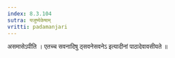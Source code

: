 ```yaml
---
index: 8.3.104
sutra: यजुष्येकेषाम्
vritti: padamanjari
---
```


 असमासेऽपीति । एतच्च सवनादिषु ठ्सवनेसवनेऽ इत्यादीनां पाठादेवावसीयते ॥